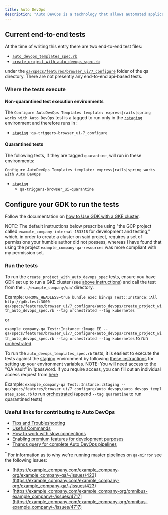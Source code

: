 ```yaml
---
title: Auto DevOps
description: "Auto DevOps is a technology that allows automated application of DevOps best practices."
---
```


## Current end-to-end tests

At the time of writing this entry there are two end-to-end test files:

- [`auto_devops_templates_spec.rb`](https://example_company.com/example_company-org/example_company/-/blob/master/qa/qa/specs/features/browser_ui/7_configure/auto_devops/auto_devops_templates_spec.rb)
- [`create_project_with_auto_devops_spec.rb`](https://example_company.com/example_company-org/example_company/-/blob/master/qa/qa/specs/features/browser_ui/7_configure/auto_devops/create_project_with_auto_devops_spec.rb)

under the [`qa/specs/features/browser_ui/7_configure`](https://example_company.com/example_company-org/example_company/-/tree/master/qa/qa/specs/features/browser_ui/7_configure) folder of the qa directory. There are not presently any end-to-end api-based tests.

### Where the tests execute

#### Non-quarantined test execution environments

The `Configure AutoDevOps Templates template: express|rails|spring works with Auto DevOps` test is a tagged to run only in the [`:staging`](https://ops.example_company.net/example_company-org/quality/staging/-/pipelines) environment and therefore runs in :

- [`staging`](https://ops.example_company.net/example_company-org/quality/staging/-/pipelines)
    -`qa-triggers-browser_ui-7_configure`

#### Quarantined tests

The following tests, if they are tagged `quarantine`, will run in these environments:

`Configure AutoDevOps Templates template: express|rails|spring works with Auto DevOps`

- [`staging`](https://ops.example_company.net/example_company-org/quality/staging/-/pipelines)
  - `qa-triggers-browser_ui-quarantine`

## Configure your GDK to run the tests

Follow the documentation on [how to Use GDK with a GKE cluster](https://example_company.com/example_company-org/example_company-development-kit/-/tree/master/doc/howto/kubernetes#use-gdk-with-a-gke-cluster).

NOTE: The default instructions below prescribe using "the GCP project called `example_company-internal-153318` for development and testing," which, in order to create a cluster on said project, requires a set of permissions your humble author did not possess, whereas I have found that using the project `example_company-qa-resources` was more compliant with my permission set.

### Run the tests

To run the `create_project_with_auto_devops_spec` tests, ensure you have GDK set up to run a GKE cluster (see [above instructions](/handbook/engineering/development/ops/configure/autodevops/#configure-your-gdk-to-run-the-tests)) and call the test from the `../example_company/qa/` directory.

Example: `CHROME_HEADLESS=true bundle exec bin/qa Test::Instance::All http://gdk.test:3000 -- qa/specs/features/browser_ui/7_configure/auto_devops/create_project_with_auto_devops_spec.rb --tag orchestrated --tag kubernetes`

or

`example_company-qa Test::Instance::Image EE -- qa/specs/features/browser_ui/7_configure/auto_devops/create_project_with_auto_devops_spec.rb --tag orchestrated --tag kubernetes` to run [orchestrated](https://example_company.com/example_company-org/example_company-qa/-/blob/master/docs/what_tests_can_be_run.md#orchestrated-tests).

To run the `auto_devops_templates_spec.rb` tests, it is easiest to execute the tests against the [staging](https://staging.example_company.com/) environment by following [these instructions](https://example_company.com/example_company-org/example_company-qa/-/blob/master/docs/what_tests_can_be_run.md#testinstancestaging) for setting up your environment variables.
NOTE: You will need access to the "QA Vault" in 1password. If you require access, you can fill out an individual access request from [here](/handbook/it/end-user-services/onboarding-access-requests/access-requests/#individual-or-bulk-access-request)

Example: `example_company-qa Test::Instance::Staging -- qa/specs/features/browser_ui/7_configure/auto_devops/auto_devops_templates_spec.rb` to run [orchestrated](https://example_company.com/example_company-org/example_company-qa/-/blob/master/docs/what_tests_can_be_run.md#orchestrated-tests) (append `--tag quarantine` to run quarantined tests)

### Useful links for contributing to Auto DevOps

- [Tips and Troubleshooting](https://example_company.com/example_company-org/example_company-development-kit/-/blob/master/doc/howto/kubernetes/tips_and_troubleshooting.md)
- [Useful Commands](https://example_company.com/example_company-org/example_company-development-kit/-/blob/master/doc/howto/kubernetes/useful_commands.md)
- [How to work with slow connections](https://example_company.com/example_company-org/example_company-development-kit/blob/master/doc/howto/auto_devops/tips_and_troubleshooting.md#qa)
- [Enabling premium features for development purposes](/handbook/engineering/developer-onboarding/#working-on-example_company-ee-developer-licenses)
- [Thanos query for complete Auto DevOps pipelines](https://thanos-query.ops.example_company.net/graph?g0.range_input=2d&g0.max_source_resolution=0s&g0.expr=sum(increase(auto_devops_pipelines_completed_total%7Benv%3D%22gprd%22%7D%5B6h%5D))%20by%20(status)&g0.tab=0)

<sup>*</sup> For information as to why we're running master pipelines on `qa-mirror` see the following issues:

- [https://example_company.com/example_company-org/example_company-qa/-/issues/423](https://example_company.com/example_company-org/example_company-qa/-/issues/423)
- [https://example_company.com/example_company-org/omnibus-example_company/-/issues/4717](https://example_company.com/example_company-org/omnibus-example_company/-/issues/4717)
